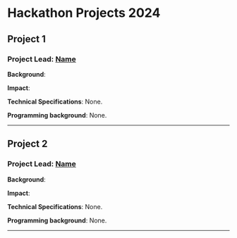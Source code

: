 # Hackathon Projects 2024

## Project 1

### Project Lead: [Name](email.name@moffitt.org)

**Background**: 
 
**Impact**: 
 
**Technical Specifications**: None.
 
**Programming background**: None.

***

## Project 2

### Project Lead: [Name](email.name@moffitt.org)

**Background**: 
 
**Impact**: 
 
**Technical Specifications**: None.
 
**Programming background**: None.

***
